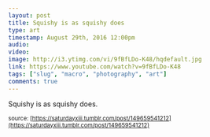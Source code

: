 ```yaml
---
layout: post
title: Squishy is as squishy does
type: art
timestamp: August 29th, 2016 12:00pm
audio: 
video: 
image: http://i3.ytimg.com/vi/9fBfLDo-K48/hqdefault.jpg
link: https://www.youtube.com/watch?v=9fBfLDo-K48
tags: ["slug", "macro", "photography", "art"]
comments: true
---
```

    
Squishy is as squishy does.
 
  
<small>source: [https://saturdayxiii.tumblr.com/post/149659541212](https://saturdayxiii.tumblr.com/post/149659541212)</small>